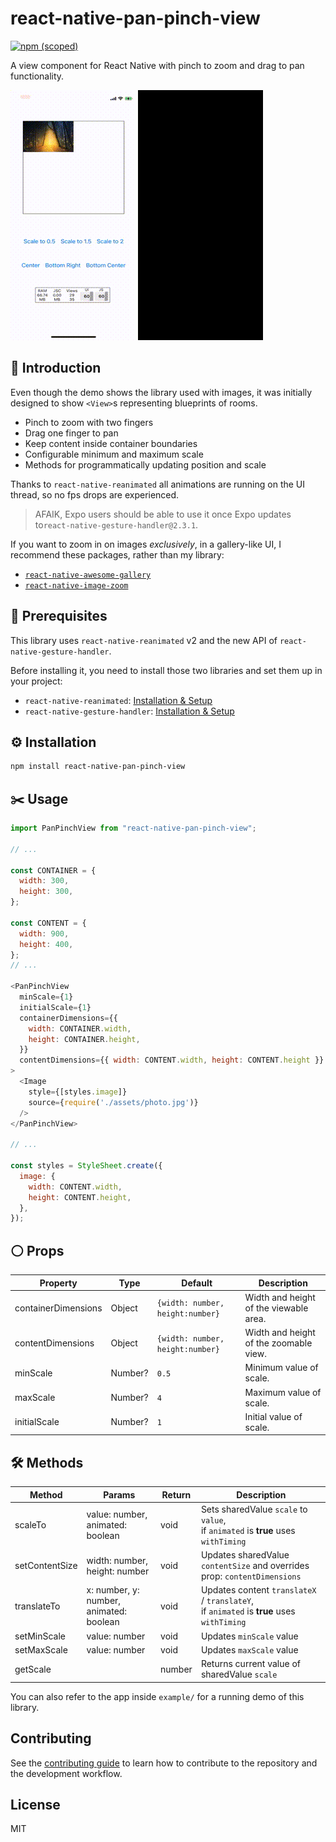 # react-native-pan-pinch-view
<a href="https://www.npmjs.com/package/react-native-pan-pinch-view">
    <img alt="npm (scoped)" src="https://img.shields.io/npm/v/react-native-pan-pinch-view?style=flat">
</a>

A view component for React Native with pinch to zoom and drag to pan functionality.

<img width="200" height="400" src="ios.gif" alt="iOS Example App Gif">
<img width="200" height="400" src="android.gif" alt="Android Example App Gif">


## 👋 Introduction

Even though the demo shows the library used with images, it was initially designed to show `<View>`s representing blueprints of rooms. 

- Pinch to zoom with two fingers
- Drag one finger to pan
- Keep content inside container boundaries
- Configurable minimum and maximum scale
- Methods for programmatically updating position and scale

Thanks to `react-native-reanimated` all animations are running on the UI thread, so no fps drops are experienced.

> AFAIK, Expo users should be able to use it once Expo updates to`react-native-gesture-handler@2.3.1`.

If you want to zoom in on images *exclusively*, in a gallery-like UI, I recommend these packages, rather than my library:

- [`react-native-awesome-gallery`](https://github.com/Flair-Dev/react-native-awesome-gallery)
- [`react-native-image-zoom`](https://github.com/likashefqet/react-native-image-zoom)


## 👀 Prerequisites

This library uses `react-native-reanimated` v2 and the new API of `react-native-gesture-handler`.

Before installing it, you need to install those two libraries and set them up in your project:

- `react-native-reanimated`: [Installation & Setup](https://docs.swmansion.com/react-native-reanimated/docs/fundamentals/installation)
- `react-native-gesture-handler`: [Installation & Setup](https://docs.swmansion.com/react-native-gesture-handler/docs/#installation)

## ⚙️ Installation

```sh
npm install react-native-pan-pinch-view
```

## ✂️ Usage

```js
import PanPinchView from "react-native-pan-pinch-view";

// ...

const CONTAINER = {
  width: 300,
  height: 300,
};

const CONTENT = {
  width: 900,
  height: 400,
};
// ...

<PanPinchView
  minScale={1}
  initialScale={1}
  containerDimensions={{
    width: CONTAINER.width,
    height: CONTAINER.height,
  }}
  contentDimensions={{ width: CONTENT.width, height: CONTENT.height }}
>
  <Image
    style={[styles.image]}
    source={require('./assets/photo.jpg')}
  />
</PanPinchView>

// ...

const styles = StyleSheet.create({
  image: {
    width: CONTENT.width,
    height: CONTENT.height,
  },
});

```

## ⚪ Props

| Property            | Type     | Default                           | Description                                 |
|---------------------|----------|-----------------------------------|---------------------------------------------|
| containerDimensions | Object   | `{width: number, height:number}`  | Width and height of the viewable area.      |
| contentDimensions   | Object   | `{width: number, height:number}`  | Width and height of the zoomable view.      |
| minScale            | Number?  | `0.5`                             | Minimum value of scale.                     |
| maxScale            | Number?  | `4`                               | Maximum value of scale.                     |
| initialScale        | Number?  | `1`                               | Initial value of scale.                     |

## 🛠 Methods

| Method         | Params                                  | Return | Description                                                                                  |
|----------------|-----------------------------------------|--------|----------------------------------------------------------------------------------------------|
| scaleTo        | value: number, animated: boolean        | void   | Sets sharedValue `scale` to  `value`,<br/> if `animated` is **true** uses `withTiming`       |
| setContentSize | width: number, height: number           | void   | Updates sharedValue `contentSize` and overrides prop: `contentDimensions`                    |
| translateTo    | x: number, y: number, animated: boolean | void   | Updates content `translateX` / `translateY`, <br>if `animated` is **true** uses `withTiming` |
| setMinScale    | value: number                           | void   | Updates `minScale` value                                                                     |
| setMaxScale    | value: number                           | void   | Updates `maxScale` value                                                                     |
| getScale       |                                         | number | Returns current value of sharedValue `scale`                                                 |

You can also refer to the app inside `example/` for a running demo of this library.

## Contributing

See the [contributing guide](CONTRIBUTING.md) to learn how to contribute to the repository and the development workflow.

## License

MIT

